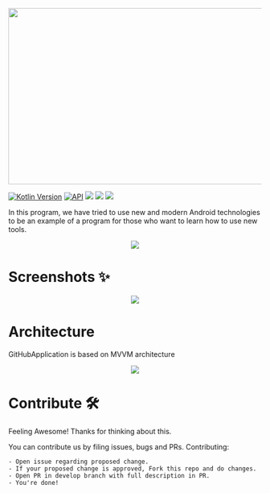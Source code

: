 
<p align="center">
<img src="https://raw.github.com/faramarzaf/GitHubApplication/master/screenshots/name.png" width=1000 height=350 />
</p>


[![Kotlin Version](https://img.shields.io/badge/kotlin-1.3.72-blue.svg)](https://kotlinlang.org)
[![API](https://img.shields.io/badge/API-21%2B-brightgreen.svg?style=flat)](https://android-arsenal.com/api?level=21)
![](https://img.shields.io/github/languages/count/faramarzaf/GitHubApplication.svg)
![](https://img.shields.io/github/repo-size/faramarzaf/GitHubApplication.svg)
![](https://img.shields.io/github/last-commit/faramarzaf/GitHubApplication.svg)


In this program, we have tried to use new and modern Android technologies to be an example of a program for those who want to learn how to use new tools. 

<p align="center">
<img src="https://raw.github.com/faramarzaf/GitHubApplication/master/screenshots/GitHubApplication.png" />
</p>


# Screenshots ✨

<p align="center">
<img src="https://raw.github.com/faramarzaf/GitHubApplication/master/screenshots/poster1.png" />
</p>



# Architecture  

GitHubApplication is based on MVVM architecture 
<p align="center">
<img src="https://raw.github.com/faramarzaf/GitHubApplication/master/screenshots/arch.png" />
</p>

# Contribute 🛠

Feeling Awesome! Thanks for thinking about this.

You can contribute us by filing issues, bugs and PRs.
Contributing:

    - Open issue regarding proposed change.
    - If your proposed change is approved, Fork this repo and do changes.
    - Open PR in develop branch with full description in PR.
    - You're done!
